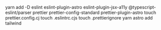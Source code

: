 yarn add -D eslint eslint-plugin-astro eslint-plugin-jsx-a11y @typescript-eslint/parser prettier prettier-config-standard prettier-plugin-astro
touch prettier.config.cj
touch .eslintrc.cjs
touch .prettierignore
yarn astro add tailwind